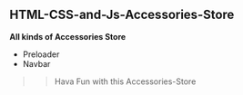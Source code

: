 ## HTML-CSS-and-Js-Accessories-Store
<b>All kinds of Accessories Store</b>
<ul>
<li>Preloader</li>
<li>Navbar</li>
</ul>

>> Hava Fun with this Accessories-Store